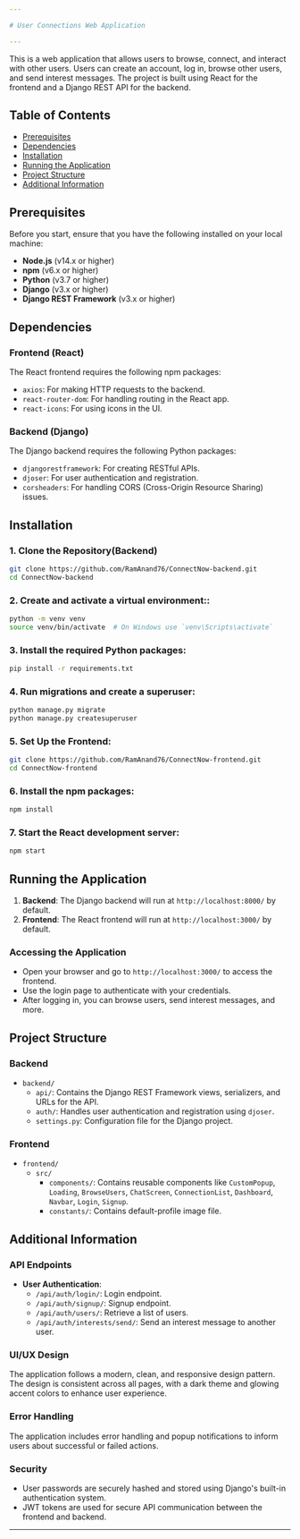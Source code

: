 ```yaml
---

# User Connections Web Application

---
```


This is a web application that allows users to browse, connect, and interact with other users. Users can create an account, log in, browse other users, and send interest messages. The project is built using React for the frontend and a Django REST API for the backend.

## Table of Contents

- [Prerequisites](#prerequisites)
- [Dependencies](#dependencies)
- [Installation](#installation)
- [Running the Application](#running-the-application)
- [Project Structure](#project-structure)
- [Additional Information](#additional-information)

## Prerequisites

Before you start, ensure that you have the following installed on your local machine:

- **Node.js** (v14.x or higher)
- **npm** (v6.x or higher)
- **Python** (v3.7 or higher)
- **Django** (v3.x or higher)
- **Django REST Framework** (v3.x or higher)

## Dependencies

### Frontend (React)

The React frontend requires the following npm packages:

- `axios`: For making HTTP requests to the backend.
- `react-router-dom`: For handling routing in the React app.
- `react-icons`: For using icons in the UI.

### Backend (Django)

The Django backend requires the following Python packages:

- `djangorestframework`: For creating RESTful APIs.
- `djoser`: For user authentication and registration.
- `corsheaders`: For handling CORS (Cross-Origin Resource Sharing) issues.

## Installation

### 1. Clone the Repository(Backend)

```bash
git clone https://github.com/RamAnand76/ConnectNow-backend.git
cd ConnectNow-backend
```

### 2. Create and activate a virtual environment::

```bash
python -m venv venv
source venv/bin/activate  # On Windows use `venv\Scripts\activate`
```

### 3. Install the required Python packages:

```bash
pip install -r requirements.txt
```

### 4. Run migrations and create a superuser:

```bash
python manage.py migrate
python manage.py createsuperuser
```

### 5. Set Up the Frontend:

```bash
git clone https://github.com/RamAnand76/ConnectNow-frontend.git
cd ConnectNow-frontend
```

### 6. Install the npm packages:

```bash
npm install
```

### 7. Start the React development server:

```bash
npm start
```

## Running the Application

1. **Backend**: The Django backend will run at `http://localhost:8000/` by default.
2. **Frontend**: The React frontend will run at `http://localhost:3000/` by default.

### Accessing the Application

- Open your browser and go to `http://localhost:3000/` to access the frontend.
- Use the login page to authenticate with your credentials.
- After logging in, you can browse users, send interest messages, and more.

## Project Structure

### Backend

- `backend/`
  - `api/`: Contains the Django REST Framework views, serializers, and URLs for the API.
  - `auth/`: Handles user authentication and registration using `djoser`.
  - `settings.py`: Configuration file for the Django project.

### Frontend

- `frontend/`
  - `src/`
    - `components/`: Contains reusable components like `CustomPopup`, `Loading`, `BrowseUsers`, `ChatScreen`, `ConnectionList`, `Dashboard`, `Navbar`, `Login`, `Signup`.
    - `constants/`: Contains default-profile image file.

## Additional Information

### API Endpoints

- **User Authentication**:
  - `/api/auth/login/`: Login endpoint.
  - `/api/auth/signup/`: Signup endpoint.
  - `/api/auth/users/`: Retrieve a list of users.
  - `/api/auth/interests/send/`: Send an interest message to another user.

### UI/UX Design

The application follows a modern, clean, and responsive design pattern. The design is consistent across all pages, with a dark theme and glowing accent colors to enhance user experience.

### Error Handling

The application includes error handling and popup notifications to inform users about successful or failed actions.

### Security

- User passwords are securely hashed and stored using Django's built-in authentication system.
- JWT tokens are used for secure API communication between the frontend and backend.

---
